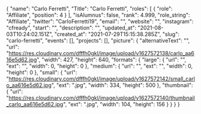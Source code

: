 {
 "name": "Carlo Ferretti",
 "Title": "Carlo Ferretti",
 "roles": [
  {
   "role": "Affiliate",
   "position": 4
  }
 ],
 "isAlumnus": false,
 "rank": 4.999,
 "role_string": "Affiliate",
 "twitter": "CarloFerretti19",
 "email": "",
 "website": "",
 "instagram": "cfready",
 "start": "",
 "description": "",
 "updated_at": "2021-08-03T10:24:02.151Z",
 "created_at": "2021-07-29T15:15:38.285Z",
 "slug": "carlo-ferretti",
 "events": [],
 "projects": [],
 "picture": {
  "alternativeText": "",
  "url": "https://res.cloudinary.com/dfffh0gkl/image/upload/v1627572138/carlo_aa616e5d62.jpg",
  "width": 427,
  "height": 640,
  "formats": {
   "large": {
    "url": "",
    "ext": "",
    "width": 0,
    "height": 0
   },
   "medium": {
    "url": "",
    "ext": "",
    "width": 0,
    "height": 0
   },
   "small": {
    "url": "https://res.cloudinary.com/dfffh0gkl/image/upload/v1627572142/small_carlo_aa616e5d62.jpg",
    "ext": ".jpg",
    "width": 334,
    "height": 500
   },
   "thumbnail": {
    "url": "https://res.cloudinary.com/dfffh0gkl/image/upload/v1627572140/thumbnail_carlo_aa616e5d62.jpg",
    "ext": ".jpg",
    "width": 104,
    "height": 156
   }
  }
 }
}